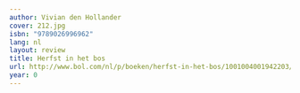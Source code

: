 ```yaml
---
author: Vivian den Hollander
cover: 212.jpg
isbn: "9789026996962"
lang: nl
layout: review
title: Herfst in het bos
url: http://www.bol.com/nl/p/boeken/herfst-in-het-bos/1001004001942203/index.html
year: 0
---
```


